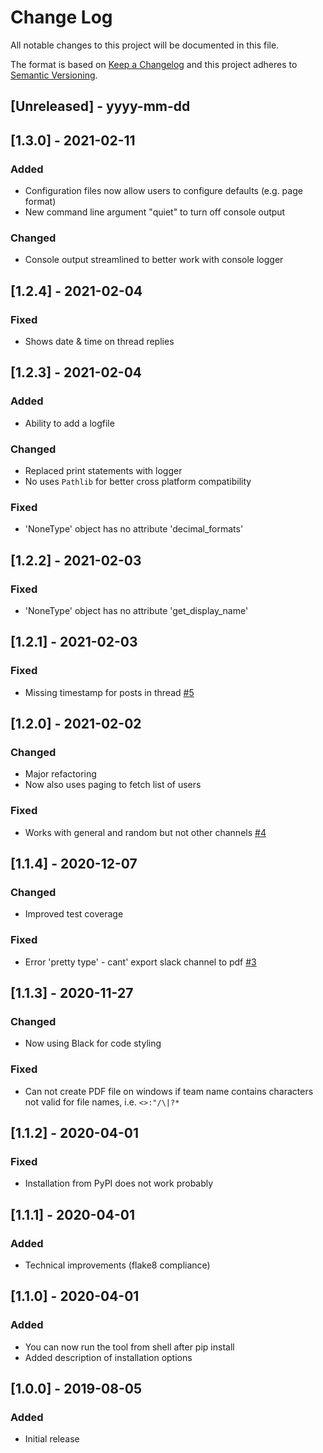 # Change Log

All notable changes to this project will be documented in this file.

The format is based on [Keep a Changelog](http://keepachangelog.com/)
and this project adheres to [Semantic Versioning](http://semver.org/).

## [Unreleased] - yyyy-mm-dd

## [1.3.0] - 2021-02-11

### Added

- Configuration files now allow users to configure defaults (e.g. page format)
- New command line argument "quiet" to turn off console output

### Changed

- Console output streamlined to better work with console logger

## [1.2.4] - 2021-02-04

### Fixed

- Shows date & time on thread replies

## [1.2.3] - 2021-02-04

### Added

- Ability to add a logfile

### Changed

- Replaced print statements with logger
- No uses `Pathlib` for better cross platform compatibility

### Fixed

- 'NoneType' object has no attribute 'decimal_formats'

## [1.2.2] - 2021-02-03

### Fixed

- 'NoneType' object has no attribute 'get_display_name'

## [1.2.1] - 2021-02-03

### Fixed

- Missing timestamp for posts in thread [#5](https://github.com/ErikKalkoken/slackchannel2pdf/issues/5)

## [1.2.0] - 2021-02-02

### Changed

- Major refactoring
- Now also uses paging to fetch list of users

### Fixed

- Works with general and random but not other channels [#4](https://github.com/ErikKalkoken/slackchannel2pdf/issues/4)

## [1.1.4] - 2020-12-07

### Changed

- Improved test coverage

### Fixed

- Error 'pretty type' - cant' export slack channel to pdf [#3](https://github.com/ErikKalkoken/slackchannel2pdf/issues/3)

## [1.1.3] - 2020-11-27

### Changed

- Now using Black for code styling

### Fixed

- Can not create PDF file on windows if team name contains characters not valid for file names, i.e. `<>:"/\|?*`

## [1.1.2] - 2020-04-01

### Fixed

- Installation from PyPI does not work probably

## [1.1.1] - 2020-04-01

### Added

- Technical improvements (flake8 compliance)

## [1.1.0] - 2020-04-01

### Added

- You can now run the tool from shell after pip install
- Added description of installation options

## [1.0.0] - 2019-08-05

### Added

- Initial release
